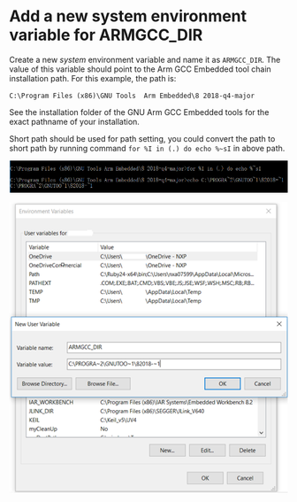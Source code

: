 # Add a new system environment variable for ARMGCC\_DIR

Create a new *system* environment variable and name it as `ARMGCC_DIR`. The value of this variable should point to the Arm GCC Embedded tool chain installation path. For this example, the path is:

```
C:\Program Files (x86)\GNU Tools  Arm Embedded\8 2018-q4-major
```

See the installation folder of the GNU Arm GCC Embedded tools for the exact pathname of your installation.

Short path should be used for path setting, you could convert the path to short path by running command `for %I in (.) do echo %~sI` in above path.

![](images/convert_path.png "Convert path to short path")

![](images/add_armgcc_dir_system_variable.png "Add ARMGCC_DIR system variable")

